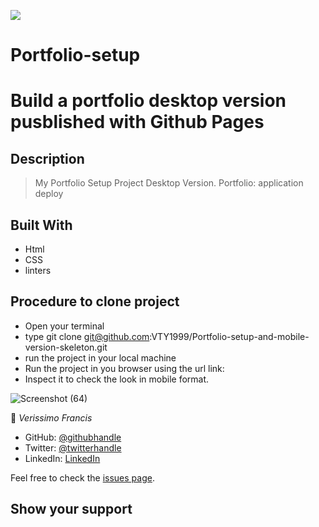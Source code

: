![](https://img.shields.io/badge/Microverse-blueviolet)
# Portfolio-setup
# Build a portfolio desktop version pusblished with Github Pages


## Description
> My Portfolio Setup Project Desktop Version.
> Portfolio: application deploy

## Built With
- Html
- CSS
- linters


## Procedure to clone project
- Open your terminal
- type git clone git@github.com:VTY1999/Portfolio-setup-and-mobile-version-skeleton.git
- run the project in your local machine
- Run the project in you browser using the url link:
- Inspect it to check the look in mobile format.


![Screenshot (64)](https://user-images.githubusercontent.com/75728472/145841553-7b46f432-6fd1-4f17-ab47-b6b1ebeca428.png)


👤 *Verissimo Francis*

- GitHub: [@githubhandle](https://github.com/VTY1999)
- Twitter: [@twitterhandle](https://twitter.com/verissimoty?s=09)
- LinkedIn: [LinkedIn](https://www.linkedin.com/in/francis-verissimo-b5b4521b1/)

Feel free to check the [issues page](../../issues/).

## Show your support
